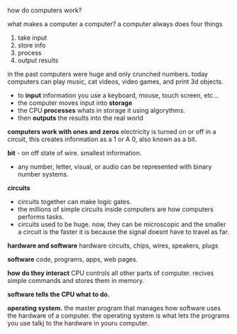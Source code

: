 how do computers work?

what makes a computer a computer?
a computer always does four things

1. take input
2. store info
3. process
4. output results

in the past computers were huge and only crunched numbers. today computers can play music, cat videos, video games, and print 3d objects.

- to **input** information you use a keyboard, mouse, touch screen, etc...
- the computer moves input into **storage**
- the CPU **processes** whats in storage it using algorythms.
- then **outputs** the results into the real world


**computers work with ones and zeros**
electricity is turned on or off in a circuit, this creates information as a 1 or A 0, also known as a bit.

**bit** - on off state of wire. smallest information.

- any number, letter, visual, or audio can be represented with binary number systems.

**circuits**
- circuits together can make logic gates.
- the millions of simple circuits inside computers are how computers performs tasks.
- circuits used to be huge. now, they can be microscopic and the smaller a circuit is the faster it is because the signal doesnt have to travel as far.

**hardware and software**
hardware
circuits, chips, wires, speakers, plugs

**software**
code, programs, apps, web pages.

**how do they interact**
CPU controls all other parts of computer.
recives simple commands and stores them in memory.

**software tells the CPU what to do.**

**operating system.**
the master program that manages how software uses the hardware of a computer.
the operating system is what lets the programs you use talkj to the hardware in youru computer.